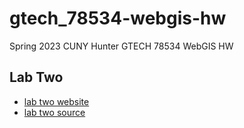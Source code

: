 # gtech_78534-webgis-hw
Spring 2023 CUNY Hunter GTECH 78534 WebGIS HW

## Lab Two
- [lab two website](https://tangoyankee.github.io/gtech_78534-webgis-hw/lab_two)
- [lab two source](https://github.com/TangoYankee/gtech_78534-webgis-hw/tree/main/lab_two)
